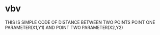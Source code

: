 # vbv
THIS IS SIMPLE CODE OF DISTANCE BETWEEN TWO POINTS
POINT ONE PARAMETER(X1,Y1) AND POINT TWO PARAMETER(X2,Y2)
